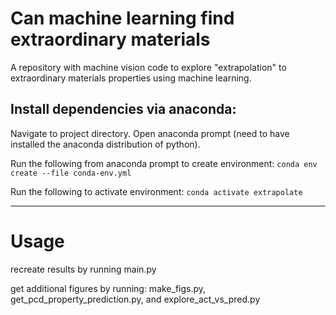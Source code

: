 # Can machine learning find extraordinary materials
A repository with machine vision code to explore "extrapolation" to extraordinary materials properties using machine learning.


## Install dependencies via anaconda:
Navigate to project directory.
Open anaconda prompt (need to have installed the anaconda distribution of python).

Run the following from anaconda prompt to create environment:
`conda env create --file conda-env.yml`

Run the following to activate environment:
`conda activate extrapolate`

--------
# Usage
recreate results by running main.py

get additional figures by running:
make_figs.py, get_pcd_property_prediction.py, and explore_act_vs_pred.py
